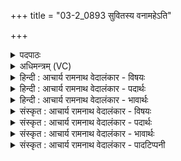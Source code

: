 +++
title = "03-2_0893 सुवितस्य वनामहेऽति"

+++
<details><summary>पदपाठः</summary>

सु꣣वित꣡स्य꣢। व꣣नामहे। अ꣡ति꣢꣯। से꣡तु꣢꣯म्। दु꣣राय्य꣢म्। दुः꣣। आय्य꣢म्। सा꣣ह्या꣡म꣢। द꣡स्यु꣢꣯म्। अ꣣व्रत꣢म्। अ꣣। व्रत꣢म्। ८९३।
</details>

<details><summary>अधिमन्त्रम् (VC)</summary>

- पवमानः सोमः
- मेध्यातिथिः काण्वः
- गायत्री
- षड्जः
</details>

<details><summary>हिन्दी : आचार्य रामनाथ वेदालंकार - विषयः</summary>

अगले मन्त्र में परमात्मा और आचार्य का विषय वर्णित है।
</details>

<details><summary>हिन्दी : आचार्य रामनाथ वेदालंकार - पदार्थः</summary>

पदार्थान्वय -  हम (सेतुम्) रुकावट को (अति) अतिक्रान्त अर्थात् पार करके (सुवितस्य) सुप्राप्त आनन्द—रसागार परमात्मा के एवं विद्यारसागार आचार्य के (दुराय्यम्) दुष्प्राप्य आनन्दरस वा विद्यारस को (वनामहे) सेवन करते हैं। उससे हम (अव्रतम्) व्रतविरोधी वा सत्कर्मविरोधी (दस्युम्) उपक्षयकारी काम,क्रोध,आदि छहों रिपुओं को (साह्याम) पराजित कर देवें ॥२॥
</details>

<details><summary>हिन्दी : आचार्य रामनाथ वेदालंकार - भावार्थः</summary>

भावार्थ -  गुरुओं के सत्कार से और परमात्मा की उपासना से विद्या और आनन्द को प्राप्त करके,बाह्य तथा आन्तरिक शत्रुओं को पराजित करके सत्कर्मों का आचरण करना चाहिए ॥२॥
</details>

<details><summary>संस्कृत : आचार्य रामनाथ वेदालंकार - विषयः</summary>

अथ परमात्मविषयमाचार्यविषयं चाह।
</details>

<details><summary>संस्कृत : आचार्य रामनाथ वेदालंकार - पदार्थः</summary>

पदार्थान्वय -  वयम् (सेतुम्) अवरोधम् (अति) अतिक्रम्य (सुवितस्य) सुप्राप्तस्य आनन्दरसागारस्य परमात्मनः विद्यासागारस्य आचार्यस्य वा (दुराय्यम्) दुष्प्राप्यम् आनन्दरसं विद्यारसं वा (वनामहे२) संभजामहे। तेन् वयम् (अव्रतम्) व्रतविरोधिनं सत्कर्मविरोधिनं वा (दस्युम्) उपक्षयकारिणं कामक्रोधादिषड्रिपुवर्गम् (साह्याम) अभिभवेम।[सहतेराशीर्लिङि रूपम्,उपधादीर्घः परमस्मैपदं च छान्दसम्]॥२॥
</details>

<details><summary>संस्कृत : आचार्य रामनाथ वेदालंकार - भावार्थः</summary>

भावार्थ -  गुरूणां सत्कारेण,परमात्मोपासनेन च विद्यामानन्दं चाधिगम्य बाह्यानान्तरांश्च रिपून् पराजित्य सत्कर्माण्याचरणीयानि ॥२॥
</details>

<details><summary>संस्कृत : आचार्य रामनाथ वेदालंकार - पादटिप्पनी</summary>

टिप्पनी -   १. ऋ० ९।४१।२, ‘दुरा॒व्य॑म्’, ‘सा॒ह्वांसो॒’ इति पाठः। २. वनामहे वनतिः स्तुतिकर्मा, स्तुतिं कुर्मः—इति वि०।
</details>